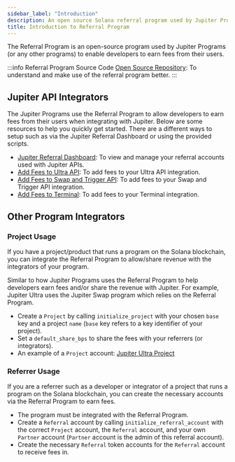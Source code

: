 ```yaml
---
sidebar_label: "Introduction"
description: An open source Solana referral program used by Jupiter Programs (or any other programs) to enable developers to earn fees from their users.
title: Introduction to Referral Program
---
```


<head>
    <title>Introduction to Referral Program</title>
    <meta name="twitter:card" content="summary" />
</head>

The Referral Program is an open-source program used by Jupiter Programs (or any other programs) to enable developers to earn fees from their users.

:::info Referral Program Source Code
[Open Source Repository](https://github.com/TeamRaccoons/referral): To understand and make use of the referral program better.
:::

## Jupiter API Integrators

The Jupiter Programs use the Referral Program to allow developers to earn fees from their users when integrating with Jupiter. Below are some resources to help you quickly get started. There are a different ways to setup such as via the Jupiter Referral Dashboard or using the provided scripts.

- [Jupiter Referral Dashboard](https://referral.jup.ag/): To view and manage your referral accounts used with Jupiter APIs.
- [Add Fees to Ultra API](https://dev.jup.ag/docs/ultra-api/add-fees-to-ultra): To add fees to your Ultra API integration.
- [Add Fees to Swap and Trigger API](https://dev.jup.ag/docs/swap-api/add-fees-to-swap): To add fees to your Swap and Trigger API integration.
- [Add Fees to Terminal](https://dev.jup.ag/docs/tool-kits/terminal#adding-fees-to-terminal): To add fees to your Terminal integration.

## Other Program Integrators

### Project Usage

If you have a project/product that runs a program on the Solana blockchain, you can integrate the Referral Program to allow/share revenue with the integrators of your program.

Similar to how Jupiter Programs uses the Referral Program to help developers earn fees and/or share the revenue with Jupiter. For example, Jupiter Ultra uses the Jupiter Swap program which relies on the Referral Program.

- Create a `Project` by calling `initialize_project` with your chosen `base` key and a project `name` (`base` key refers to a key identifier of your project).
- Set a `default_share_bps` to share the fees with your referrers (or integrators).
- An example of a `Project` account: [Jupiter Ultra Project](https://solscan.io/account/DkiqsTrw1u1bYFumumC7sCG2S8K25qc2vemJFHyW2wJc)

### Referrer Usage

If you are a referrer such as a developer or integrator of a project that runs a program on the Solana blockchain, you can create the necessary accounts via the Referral Program to earn fees.

- The program must be integrated with the Referral Program.
- Create a `Referral` account by calling `initialize_referral_account` with the correct `Project` account, the `Referral` account, and your own `Partner` account (`Partner` account is the admin of this referral account).
- Create the necessary `Referral` token accounts for the `Referral` account to receive fees in.
